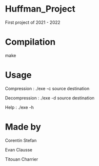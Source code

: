 # Huffman_Project
First project of 2021 - 2022

# Compilation
make

# Usage 
Compression 	: ./exe -c source destination 
  
Decompression 	: ./exe -d source destination  
  
Help			: ./exe -h

# Made by 
Corentin Stefan  
  
Evan Clausse  
  
Titouan Charrier
